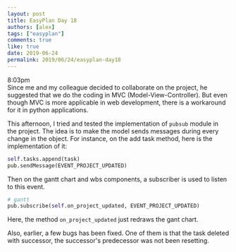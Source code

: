 ```yaml
---
layout: post
title: EasyPlan Day 18
authors: [alex]
tags: ["easyplan"]
comments: true
like: true
date: 2019-06-24
permalink: 2019/06/24/easyplan-day18
---
```

8:03pm  
Since me and my colleague decided to collaborate on the project, he suggested that we do the coding in MVC (Model-View-Controller). But even though MVC is more applicable in web development, there is a workaround for it in python applications.

This afternoon, I tried and tested the implementation of ```pubsub``` module in the project. The idea is to make the model sends messages during every change in the object. For instance, on the add task method, here is the implementation of it:

```python
self.tasks.append(task)
pub.sendMessage(EVENT_PROJECT_UPDATED)
```

Then on the gantt chart and wbs components, a subscriber is used to listen to this event.

```python
# gantt
pub.subscribe(self.on_project_updated, EVENT_PROJECT_UPDATED)
```

Here, the method ```on_project_updated``` just redraws the gant chart.

Also, earlier, a few bugs has been fixed. One of them is that the task deleted with successor, the successor's predecessor was not been resetting.
